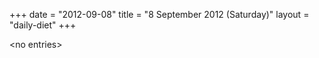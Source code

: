 +++
date = "2012-09-08"
title = "8 September 2012 (Saturday)"
layout = "daily-diet"
+++


\<no entries\>
